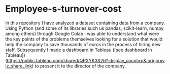 # Employee-s-turnover-cost
In this repository I have analyzed a dataset containing data from a company. Using Python (and some of its libraries such us pandas, scikit-learn, numpy among others) through Google Colab I was able to understand what were the key points of the problems themselves looking for a solution that would help the company to save thousands of euros in the process of hiring new staff. 
Subsequently I made a dashboard in Tableau ([see dashboard in Tableau])(https://public.tableau.com/shared/QPXYK3S26?:display_count=n&:origin=viz_share_link) to present it to the director of the company. 
